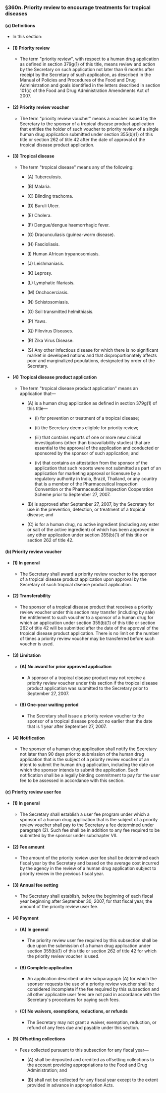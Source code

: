 ### §360n. Priority review to encourage treatments for tropical diseases
#### (a) Definitions
* In this section:

* #### (1) Priority review
  * The term "priority review", with respect to a human drug application as defined in section 379g(1) of this title, means review and action by the Secretary on such application not later than 6 months after receipt by the Secretary of such application, as described in the Manual of Policies and Procedures of the Food and Drug Administration and goals identified in the letters described in section 101(c) of the Food and Drug Administration Amendments Act of 2007.

* #### (2) Priority review voucher
  * The term "priority review voucher" means a voucher issued by the Secretary to the sponsor of a tropical disease product application that entitles the holder of such voucher to priority review of a single human drug application submitted under section 355(b)(1) of this title or section 262 of title 42 after the date of approval of the tropical disease product application.

* #### (3) Tropical disease
  * The term "tropical disease" means any of the following:

    * (A) Tuberculosis.

    * (B) Malaria.

    * (C) Blinding trachoma.

    * (D) Buruli Ulcer.

    * (E) Cholera.

    * (F) Dengue/dengue haemorrhagic fever.

    * (G) Dracunculiasis (guinea-worm disease).

    * (H) Fascioliasis.

    * (I) Human African trypanosomiasis.

    * (J) Leishmaniasis.

    * (K) Leprosy.

    * (L) Lymphatic filariasis.

    * (M) Onchocerciasis.

    * (N) Schistosomiasis.

    * (O) Soil transmitted helmithiasis.

    * (P) Yaws.

    * (Q) Filovirus Diseases.

    * (R) Zika Virus Disease.

    * (S) Any other infectious disease for which there is no significant market in developed nations and that disproportionately affects poor and marginalized populations, designated by order of the Secretary.

* #### (4) Tropical disease product application
  * The term "tropical disease product application" means an application that—

    * (A) is a human drug application as defined in section 379g(1) of this title—

      * (i) for prevention or treatment of a tropical disease;

      * (ii) the Secretary deems eligible for priority review;

      * (iii) that contains reports of one or more new clinical investigations (other than bioavailability studies) that are essential to the approval of the application and conducted or sponsored by the sponsor of such application; and

      * (iv) that contains an attestation from the sponsor of the application that such reports were not submitted as part of an application for marketing approval or licensure by a regulatory authority in India, Brazil, Thailand, or any country that is a member of the Pharmaceutical Inspection Convention or the Pharmaceutical Inspection Cooperation Scheme prior to September 27, 2007.


    * (B) is approved after September 27, 2007, by the Secretary for use in the prevention, detection, or treatment of a tropical disease; and

    * (C) is for a human drug, no active ingredient (including any ester or salt of the active ingredient) of which has been approved in any other application under section 355(b)(1) of this title or section 262 of title 42.

#### (b) Priority review voucher
* #### (1) In general
  * The Secretary shall award a priority review voucher to the sponsor of a tropical disease product application upon approval by the Secretary of such tropical disease product application.

* #### (2) Transferability
  * The sponsor of a tropical disease product that receives a priority review voucher under this section may transfer (including by sale) the entitlement to such voucher to a sponsor of a human drug for which an application under section 355(b)(1) of this title or section 262 of title 42 will be submitted after the date of the approval of the tropical disease product application. There is no limit on the number of times a priority review voucher may be transferred before such voucher is used.

* #### (3) Limitation
  * #### (A) No award for prior approved application
    * A sponsor of a tropical disease product may not receive a priority review voucher under this section if the tropical disease product application was submitted to the Secretary prior to September 27, 2007.

  * #### (B) One-year waiting period
    * The Secretary shall issue a priority review voucher to the sponsor of a tropical disease product no earlier than the date that is 1 year after September 27, 2007.

* #### (4) Notification
  * The sponsor of a human drug application shall notify the Secretary not later than 90 days prior to submission of the human drug application that is the subject of a priority review voucher of an intent to submit the human drug application, including the date on which the sponsor intends to submit the application. Such notification shall be a legally binding commitment to pay for the user fee to be assessed in accordance with this section.

#### (c) Priority review user fee
* #### (1) In general
  * The Secretary shall establish a user fee program under which a sponsor of a human drug application that is the subject of a priority review voucher shall pay to the Secretary a fee determined under paragraph (2). Such fee shall be in addition to any fee required to be submitted by the sponsor under subchapter VII.

* #### (2) Fee amount
  * The amount of the priority review user fee shall be determined each fiscal year by the Secretary and based on the average cost incurred by the agency in the review of a human drug application subject to priority review in the previous fiscal year.

* #### (3) Annual fee setting
  * The Secretary shall establish, before the beginning of each fiscal year beginning after September 30, 2007, for that fiscal year, the amount of the priority review user fee.

* #### (4) Payment
  * #### (A) In general
    * The priority review user fee required by this subsection shall be due upon the submission of a human drug application under section 355(b)(1) of this title or section 262 of title 42 for which the priority review voucher is used.

  * #### (B) Complete application
    * An application described under subparagraph (A) for which the sponsor requests the use of a priority review voucher shall be considered incomplete if the fee required by this subsection and all other applicable user fees are not paid in accordance with the Secretary's procedures for paying such fees.

  * #### (C) No waivers, exemptions, reductions, or refunds
    * The Secretary may not grant a waiver, exemption, reduction, or refund of any fees due and payable under this section.

* #### (5) Offsetting collections
  * Fees collected pursuant to this subsection for any fiscal year—

    * (A) shall be deposited and credited as offsetting collections to the account providing appropriations to the Food and Drug Administration; and

    * (B) shall not be collected for any fiscal year except to the extent provided in advance in appropriation Acts.